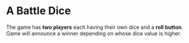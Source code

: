 # A Battle Dice
The game has **two players** each having their own dice and a **roll button**. \
Game will announce a winner depending on whose dice value is higher.

